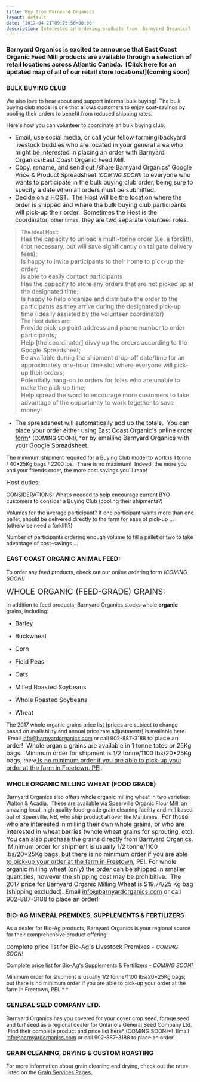 ```yaml
---
title: Buy from Barnyard Organics
layout: default
date: '2017-04-21T09:23:56+00:00'
description: Interested in ordering products from  Barnyard Organics?
---
```



### Barnyard Organics is excited to announce that East Coast Organic Feed Mill products are available through a selection of retail locations across Atlantic Canada.  [Click here for an updated map of all of our retail store locations!](coming soon)



### BULK BUYING CLUB

We also love to hear about and support informal bulk buying!  The bulk buying club model is one that allows customers to enjoy cost-savings by pooling their orders to benefit from reduced shipping rates.

Here's how you can volunteer to coordinate an bulk buying club:



* <span style="font-size: 1rem;">Email, use social media, or call your fellow farming/backyard livestock buddies who are located in your general area who might be interested in placing an order with Barnyard Organics/East Coast Organic Feed Mill. &nbsp;</span>
* <span style="font-size: 1rem;">Copy, rename, and send out /share Barnyard Organics' Google Price &amp; Product Spreadsheet </span>*(COMING SOON!)*<span style="font-size: 1rem;"> to everyone who wants to participate in the bulk buying club order, being sure to specify a date when all orders must be submitted.</span>
* <span style="font-size: 1rem;">Decide on a HOST. &nbsp;The Host will be the location where the order is shipped and where the bulk buying club participants will pick-up their order. &nbsp;Sometimes the Host is the coordinator,&nbsp;</span>other times<span style="font-size: 1rem;">, they are two separate volunteer roles.</span>



<blockquote>The ideal Host:<br><span style="font-size: 1rem;">Has the capacity to unload a multi-tonne order (i.e. a forklift), (not necessary, but will save significantly on tailgate delivery fees);<br></span><span style="font-size: 1rem;">Is happy to invite participants to their home to pick-up the order;<br></span><span style="font-size: 1rem;">Is able to easily contact participants&nbsp;<br></span><span style="font-size: 1rem;">Has the&nbsp;</span><span style="font-size: 1rem;">capacity to</span><span style="font-size: 1rem;">&nbsp;store any orders that are not picked up at the designated time;<br></span><span style="font-size: 1rem;">Is happy to help organize and distribute the order to the participants as&nbsp;</span><span style="font-size: 1rem;">they</span><span style="font-size: 1rem;">&nbsp;arrive during the designated pick-up time (ideally assisted by the volunteer coordinator)<br></span>The Host duties are:<br><span style="font-size: 1rem;">Provide pick-up point address and phone number to order participants;<br></span><span style="font-size: 1rem;">Help [the coordinator] divvy up the orders according to the Google Spreadsheet;<br></span><span style="font-size: 1rem;">Be available during&nbsp;</span><span style="font-size: 1rem;">the shipment</span><span style="font-size: 1rem;">&nbsp;drop-off date/time for an approximately one-hour&nbsp;</span><span style="font-size: 1rem;">time slot</span><span style="font-size: 1rem;">&nbsp;where everyone will pick-up their orders;<br></span><span style="font-size: 1rem;">Potentially hang-on to orders for folks who are unable to make the pick-up time;<br></span><span style="font-size: 1rem;">Help spread the word to encourage more customers to take advantage of the opportunity to work together to save money!</span></blockquote>



* <span style="font-size: 1rem;">The spreadsheet will automatically add up the totals. &nbsp;You can place your order either using East Coast Organic's </span><a href="linkhere" style="font-size: 1rem;">online order form</a>* (COMING SOON!), *<span style="font-size: 1rem;">or by emailing Barnyard Organics with your Google Spreadsheet. &nbsp;</span>



The minimum shipment required for a Buying Club model to work is 1 tonne / 40*25Kg bags / 2200 lbs.  There is no maximum!  Indeed, the more you and your friends order, the more cost savings you'll reap!

<span style="font-size: 1rem;">Host duties:</span>



CONSIDERATIONS:  What’s needed to help encourage current BYO customers to consider a Buying Club (pooling their shipments?)

Volumes for the average participant?  If one participant wants more than one pallet, should be delivered directly to the farm for ease of pick-up … (otherwise need a forklift?)

Number of participants ordering enough volume to fill a pallet or two to take advantage of cost-savings …



### EAST COAST ORGANIC ANIMAL FEED:


To order any feed products, check out our online ordering form *(COMING SOON!)*


<span style="color: rgb(40, 40, 40); font-size: 1.5em; word-spacing: 0.5px;">WHOLE ORGANIC (FEED-GRADE) GRAINS:</span>


In addition to feed products, Barnyard Organics stocks whole **organic** grains, including:
<span style="font-size: 1rem;"></span>


* <span style="font-size: 1rem;">Barley</span>

* <span style="font-size: 1rem;">Buckwheat</span>

* <span style="font-size: 1rem;">Corn</span>

* <span style="font-size: 1rem;">Field Peas</span>

* <span style="font-size: 1rem;">Oats</span>

* <span style="font-size: 1rem;">Milled Roasted Soybeans</span>

* <span style="font-size: 1rem;">Whole Roasted Soybeans</span>

* <span style="font-size: 1rem;">Wheat</span>


The 2017 whole organic grains price list (prices are subject to change based on availability and annual price rate adjustments) is available here.  Email [info@barnyardorganics.com](info@barnyardorganics.com) or call 902-887-3188 t<span style="font-size: 1rem;">o place an order! &nbsp;Whole organic grains are available in 1 tonne totes or 25Kg bags. &nbsp;Minimum order for shipment is 1/2 tonne/1100 lbs/20*25Kg bags,&nbsp;</span>*there*<span style="font-size: 1rem;"><u>&nbsp;is no minimum order if you are able to pick-up your order at the farm in Freetown, PEI</u>.</span>


### WHOLE ORGANIC MILLING WHEAT (FOOD GRADE)


Barnyard Organics also offers whole organic milling wheat in two varieties:   Walton & Acadia.  These are available via [Speerville Organic Flour Mill](http://www.speervilleflourmill.ca), an amazing local, high quality food-grade grain cleaning facility and mill based out of Speerville, NB, who ship product all over the Maritimes.  <span style="font-size: 1rem;">For those who are interested in milling their own whole grains, or who are interested in wheat berries (whole wheat grains for sprouting, etc). You can also purchase the grains directly from Barnyard Organics. &nbsp;</span><span style="font-size: 1rem;">Minimum order for shipment is usually 1/2 tonne/1100 lbs/20*25Kg bags, <u>but there is no minimum order if you are able to pick-up your order at the farm in Freetown</u>, PEI.  For whole organic milling wheat&nbsp;</span><span style="font-size: 1rem;">(only)&nbsp;</span><span style="font-size: 1rem;">the order can be shipped in smaller quantities, however the shipping cost may be prohibitive.</span><span style="font-size: 1rem;">&nbsp; The 2017 price for Barnyard Organic Milling Wheat is $19.74/25 Kg bag (shipping excluded).&nbsp;</span><span style="font-size: 1rem;">Email <a href="info@barnyardorganics.com">info@barnyardorganics.com</a>&nbsp;</span><span style="font-size: 1rem;">or call 902-887-3188&nbsp;</span><span style="font-size: 1rem;">to place an order!</span>


### BIO-AG MINERAL PREMIXES, SUPPLEMENTS & FERTILIZERS


As a dealer for Bio-Ag products, Barnyard Organics is your regional source for their comprehensive product offering!


C<span style="font-size: 1rem;">omplete price list for Bio-Ag's Livestock Premixes - </span>*COMING SOON!*


Complete price list for Bio-Ag's Supplements & Fertilizers - *COMING SOON!*


Minimum order for shipment is usually 1/2 tonne/1100 lbs/20*25Kg bags, but there is no minimum order if you are able to pick-up your order at the farm in Freetown, PEI. *
*


### GENERAL SEED COMPANY LTD.


Barnyard Organics has you covered for your cover crop seed, forage seed and turf seed as a regional dealer for Ontario's General Seed Company Ltd.  Find their complete product and price list here* (COMING SOON)*!  Email  [info@barnyardorganics.com](info@barnyardorganics.com) or call 902-887-3188 to place an order!


### GRAIN CLEANING, DRYING & CUSTOM ROASTING


For more information about grain cleaning and drying, check out the rates listed on the [Grain Services Pages.](https://scottgallant.github.io/barnyard-organics/services/grain-cleaning-drying)